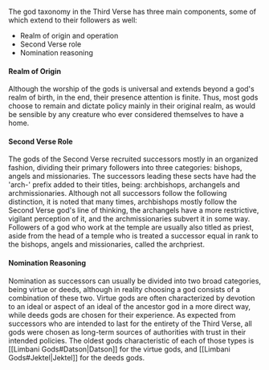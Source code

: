 The god taxonomy in the Third Verse has three main components, some of which extend to their followers as well:
* Realm of origin and operation
* Second Verse role
* Nomination reasoning

#### Realm of Origin
Although the worship of the gods is universal and extends beyond a god's realm of birth, in the end, their presence attention is finite. Thus, most gods choose to remain and dictate policy mainly in their original realm, as would be sensible by any creature who ever considered themselves to have a home.

#### Second Verse Role
The gods of the Second Verse recruited successors mostly in an organized fashion, dividing their primary followers into three categories: bishops, angels and missionaries. The successors leading these sects have had the 'arch-' prefix added to their titles, being: archbishops, archangels and archmissionaries. Although not all successors follow the following distinction, it is noted that many times, archbishops mostly follow the Second Verse god's line of thinking, the archangels have a more restrictive, vigilant perception of it, and the archmissionaries subvert it in some way.
Followers of a god who work at the temple are usually also titled as priest, aside from the head of a temple who is treated a successor equal in rank to the bishops, angels and missionaries, called the archpriest.

#### Nomination Reasoning
Nomination as successors can usually be divided into two broad categories, being virtue or deeds, although in reality choosing a god consists of a combination of these two. Virtue gods are often characterized by devotion to an ideal or aspect of an ideal of the ancestor god in a more direct way, while deeds gods are chosen for their experience. As expected from successors who are intended to last for the entirety of the Third Verse, all gods were chosen as long-term sources of authorities with trust in their intended policies.
The oldest gods characteristic of each of those types is [[Limbani Gods#Datson|Datson]] for the virtue gods, and [[Limbani Gods#Jektel|Jektel]] for the deeds gods.